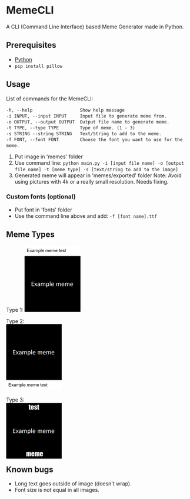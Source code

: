 # MemeCLI
A CLI (Command Line Interface) based Meme Generator made in Python.

## Prerequisites
- [Python](https://www.python.org/)
- `pip install pillow`

## Usage
List of commands for the MemeCLI:
```
-h, --help                  Show help message
-i INPUT, --input INPUT     Input file to generate meme from.
-o OUTPUT, --output OUTPUT  Output file name to generate meme.
-t TYPE, --type TYPE        Type of meme. (1 - 3)
-s STRING --string STRING   Text/String to add to the meme.
-f FONT, --font FONT        Choose the font you want to use for the meme.
```

1. Put image in 'memes' folder
2. Use command line: `python main.py -i [input file name] -o [output file name] -t [meme type] -s [text/string to add to the image]`
3. Generated meme will appear in 'memes/exported' folder
Note: Avoid using pictures with 4k or a really small resolution. Needs fixing.

### Custom fonts (optional)
- Put font in 'fonts' folder
- Use the command line above and add: `-f [font name].ttf`

## Meme Types

<div style='float: left'>
  Type 1:  
  <img src='memes/exported/example.png' style='width: 30%'>

  Type 2:  
  <img src='memes/exported/example2.png' style='width: 30%'>

  Type 3:  
  <img src='memes/exported/example3.png' style='width: 30%'>
</div>

## Known bugs
- Long text goes outside of image (doesn't wrap).
- Font size is not equal in all images.
